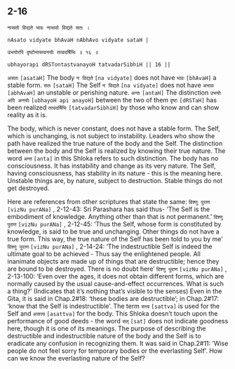 ## 2-16


```shloka-sa
नासतो विद्यते भावः नाभावो विद्यते सतः ।
```
```shloka-sa-hk
nAsato vidyate bhAvaH nAbhAvo vidyate sataH |
```
```shloka-sa
उभयोरपि दृष्टोन्तस्त्वनयोः तत्वदर्षिभिः ॥ १६ ॥
```
```shloka-sa-hk
ubhayorapi dRSTontastvanayoH tatvadarSibhiH || 16 ||
```

`असतः` `[asataH]` The body `न विद्यते` `[na vidyate]` does not have `भावः` `[bhAvaH]` a stable form. `सतः` `[sataH]` The Self `न विद्यते` `[na vidyate]` does not have `अभावः` `[abhAvaH]` an unstable or perishing nature. `अन्तः` `[antaH]` The distinction `उभयोः अपि अनयोः` `[ubhayoH api anayoH]` between the two of them `दृष्टः` `[dRSTaH]` has been realized `तत्वदर्षिभिः` `[tatvadarSibhiH]` by those who know and can show reality as it is.



The body, which is never constant, does not have a stable form. The Self, which is unchanging, is not subject to instability. Leaders who show the path have realized the true nature of the body and the Self. The distinction between the body and the Self is realized by knowing their true nature. The word `अन्त` `[anta]` in this Shloka refers to such distinction.
The body has no consciousness. It has instability and change as its very nature. The Self, having consciousness, has stability in its nature - this is the meaning here. Unstable things are, by nature, subject to destruction. Stable things do not get destroyed.



Here are references from other scriptures that state the same: 
`विश्णु पुराण` `[vizNu purANa]` , 2-12-43: Sri Parashara has said thus- ‘The Self is the embodiment of knowledge. Anything other than that is not permanent.’
`विश्णु पुराण` `[vizNu purANa]` , 2-12-45: ‘Thus the Self, whose form is constituted by knowledge, is said to be true and unchanging. Other things do not have a true form. This way, the true nature of the Self has been told to you by me’
`विश्णु पुराण` `[vizNu purANa]` , 2-14-24: ‘The indestructible Self is indeed the ultimate goal to be achieved - Thus say the enlightened people. All inanimate objects are made up of things that are destructible; hence they are bound to be destroyed. There is no doubt here’
`विश्णु पुराण` `[vizNu purANa]` , 2-13-100: ‘Even over the ages, it does not obtain different forms, which are normally caused by the usual cause-and-effect occurrences. What is such a thing?’ (Indicates that it’s nothing that’s visible to the senses)
Even in the Gita, it is said in Chap.2#18: ‘these bodies are destructible’; in Chap.2#17: ‘know that the Self is indestructible’. The term `सत्त्व` `[sattva]` is used for the Self and `असत्त्व` `[asattva]` for the body. This Shloka doesn’t touch upon the performance of good deeds - the word `सत्` `[sat]` does not indicate goodness here, though it is one of its meanings.
The purpose of describing the destructible and indestructible nature of the body and the Self is to eradicate any confusion in recognizing them. 
It was said in Chap.2#11: ‘Wise people do not feel sorry for temporary bodies or the everlasting Self’. How can we know the everlasting nature of the Self?

